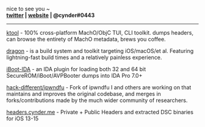 

<p align="left">
  nice to see you ~
  <br>
  <strong>
    <a href="https://twitter.com/arm64e">twitter</a> | 
    <a href="https://cynder.me/">website</a> | 
    @cynder#0443 
  </strong>
</p>

---

[ktool](https://github.com/cxnder/ktool) - 100% cross-platform MachO/ObjC TUI, CLI toolkit. dumps headers, can browse the entirety of MachO metadata, brews you coffee. 

[dragon](https://dragon.krit.me/) - is a build system and toolkit targeting iOS/macOS/et al. Featuring lightning-fast build times and a relatively painless experience.

[iBoot-IDA](https://github.com/hack-different/iBoot-IDA) - an IDA plugin for loading both 32 and 64 bit SecureROM/iBoot/AVPBooter dumps into IDA Pro 7.0+

[hack-different/ipwndfu](https://github.com/hack-different/ipwndfu) - Fork of ipwndfu I and others are working on that maintains and improves the original codebase, and merges in forks/contributions made by the much wider community of researchers.

[headers.cynder.me](https://headers.cynder.me/) - Private + Public Headers and extracted DSC binaries for iOS 13-15
